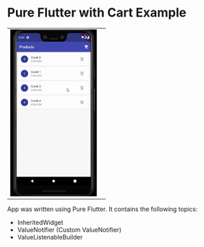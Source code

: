 # Pure Flutter with Cart Example

<div style="text-align: center">
    <table>
        <tr>
            <td style="text-align: center">
                    <img src="art/art-1.gif" width="200"/>
            </td>            
            <td style="text-align: center">
                    <img src=""art/art-2.gif" width="200"/>
            </td>     
        </tr>
    </table>
</div>

App was written using Pure Flutter. It contains the following topics:
- InheritedWidget
- ValueNotifier (Custom ValueNotifier)
- ValueListenableBuilder
